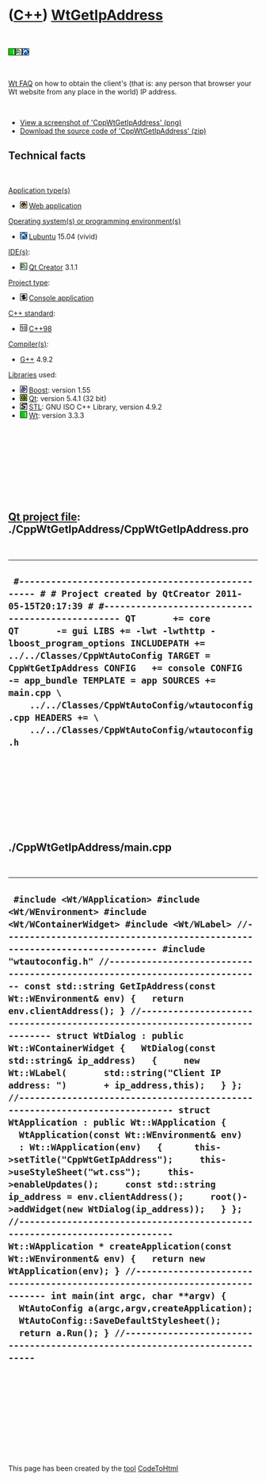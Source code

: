 



 

 

 

 

 

([C++](Cpp.htm)) [WtGetIpAddress](CppWtGetIpAddress.htm)
========================================================

 

![Wt](PicWt.png)![Qt
Creator](PicQtCreator.png)![Lubuntu](PicLubuntu.png)

 

[Wt FAQ](CppWtFaq.htm) on how to obtain the client's (that is: any
person that browser your Wt website from any place in the world) IP
address.

 

-   [View a screenshot of
    'CppWtGetIpAddress' (png)](CppWtGetIpAddress.png)
-   [Download the source code of
    'CppWtGetIpAddress' (zip)](CppWtGetIpAddress.zip)

Technical facts
---------------

 

[Application type(s)](CppApplication.htm)

-   ![Web](PicWeb.png) [Web application](CppWebApplication.htm)

[Operating system(s) or programming environment(s)](CppOs.htm)

-   ![Lubuntu](PicLubuntu.png) [Lubuntu](CppLubuntu.htm) 15.04 (vivid)

[IDE(s)](CppIde.htm):

-   ![Qt Creator](PicQtCreator.png) [Qt Creator](CppQtCreator.htm) 3.1.1

[Project type](CppQtProjectType.htm):

-   ![console](PicConsole.png) [Console
    application](CppConsoleApplication.htm)

[C++ standard](CppStandard.htm):

-   ![C++98](PicCpp98.png) [C++98](Cpp98.htm)

[Compiler(s)](CppCompiler.htm):

-   [G++](CppGpp.htm) 4.9.2

[Libraries](CppLibrary.htm) used:

-   ![Boost](PicBoost.png) [Boost](CppBoost.htm): version 1.55
-   ![Qt](PicQt.png) [Qt](CppQt.htm): version 5.4.1 (32 bit)
-   ![STL](PicStl.png) [STL](CppStl.htm): GNU ISO C++ Library, version
    4.9.2
-   ![Wt](PicWt.png) [Wt](CppWt.htm): version 3.3.3

 

 

 

 

 

[Qt project file](CppQtProjectFile.htm): ./CppWtGetIpAddress/CppWtGetIpAddress.pro
----------------------------------------------------------------------------------

 

  -------------------------------------------------------------------------------------------------------------------------------------------------------------------------------------------------------------------------------------------------------------------------------------------------------------------------------------------------------------------------------------------------------------------------------------------------------------------------------------------------------------------------
  ` #------------------------------------------------- # # Project created by QtCreator 2011-05-15T20:17:39 # #------------------------------------------------- QT       += core QT       -= gui LIBS += -lwt -lwthttp -lboost_program_options INCLUDEPATH += ../../Classes/CppWtAutoConfig TARGET = CppWtGetIpAddress CONFIG   += console CONFIG   -= app_bundle TEMPLATE = app SOURCES += main.cpp \     ../../Classes/CppWtAutoConfig/wtautoconfig.cpp HEADERS += \     ../../Classes/CppWtAutoConfig/wtautoconfig.h`
  -------------------------------------------------------------------------------------------------------------------------------------------------------------------------------------------------------------------------------------------------------------------------------------------------------------------------------------------------------------------------------------------------------------------------------------------------------------------------------------------------------------------------

 

 

 

 

 

./CppWtGetIpAddress/main.cpp
----------------------------

 

  -------------------------------------------------------------------------------------------------------------------------------------------------------------------------------------------------------------------------------------------------------------------------------------------------------------------------------------------------------------------------------------------------------------------------------------------------------------------------------------------------------------------------------------------------------------------------------------------------------------------------------------------------------------------------------------------------------------------------------------------------------------------------------------------------------------------------------------------------------------------------------------------------------------------------------------------------------------------------------------------------------------------------------------------------------------------------------------------------------------------------------------------------------------------------------------------------------------------------------------------------------------------------------------------------------------------------------------------------------------------------------------------------------------------------------------------------------------------------------------------------------------------------------------------------------------------------------------------------------------
  ` #include <Wt/WApplication> #include <Wt/WEnvironment> #include <Wt/WContainerWidget> #include <Wt/WLabel> //--------------------------------------------------------------------------- #include "wtautoconfig.h" //--------------------------------------------------------------------------- const std::string GetIpAddress(const Wt::WEnvironment& env) {   return env.clientAddress(); } //--------------------------------------------------------------------------- struct WtDialog : public Wt::WContainerWidget {   WtDialog(const std::string& ip_address)   {     new Wt::WLabel(       std::string("Client IP address: ")       + ip_address,this);   } }; //--------------------------------------------------------------------------- struct WtApplication : public Wt::WApplication {   WtApplication(const Wt::WEnvironment& env)   : Wt::WApplication(env)   {      this->setTitle("CppWtGetIpAddress");     this->useStyleSheet("wt.css");     this->enableUpdates();     const std::string ip_address = env.clientAddress();     root()->addWidget(new WtDialog(ip_address));   } }; //--------------------------------------------------------------------------- Wt::WApplication * createApplication(const Wt::WEnvironment& env) {   return new WtApplication(env); } //--------------------------------------------------------------------------- int main(int argc, char **argv) {   WtAutoConfig a(argc,argv,createApplication);   WtAutoConfig::SaveDefaultStylesheet();   return a.Run(); } //---------------------------------------------------------------------------`
  -------------------------------------------------------------------------------------------------------------------------------------------------------------------------------------------------------------------------------------------------------------------------------------------------------------------------------------------------------------------------------------------------------------------------------------------------------------------------------------------------------------------------------------------------------------------------------------------------------------------------------------------------------------------------------------------------------------------------------------------------------------------------------------------------------------------------------------------------------------------------------------------------------------------------------------------------------------------------------------------------------------------------------------------------------------------------------------------------------------------------------------------------------------------------------------------------------------------------------------------------------------------------------------------------------------------------------------------------------------------------------------------------------------------------------------------------------------------------------------------------------------------------------------------------------------------------------------------------------------

 

 

 

 

 





 




This page has been created by the [tool](Tools.htm)
[CodeToHtml](ToolCodeToHtml.htm)
